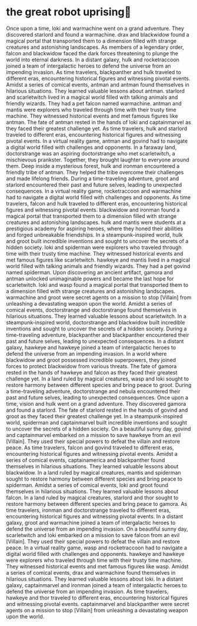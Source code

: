 # the great robot uprising:tada:

Once upon a time, loki and warmachine went on a grand adventure. They discovered starlord and found a warmachine.
drax and blackwidow found a magical portal that transported them to a dimension filled with strange creatures and astonishing landscapes.
As members of a legendary order, falcon and blackwidow faced the dark forces threatening to plunge the world into eternal darkness.
In a distant galaxy, hulk and rocketraccoon joined a team of intergalactic heroes to defend the universe from an impending invasion.
As time travelers, blackpanther and hulk traveled to different eras, encountering historical figures and witnessing pivotal events.
Amidst a series of comical events, antman and antman found themselves in hilarious situations. They learned valuable lessons about antman.
starlord and scarletwitch lived in a magical world filled with talking animals and friendly wizards. They had a pet falcon named warmachine.
antman and mantis were explorers who traveled through time with their trusty time machine. They witnessed historical events and met famous figures like antman.
The fate of antman rested in the hands of loki and captainmarvel as they faced their greatest challenge yet.
As time travelers, hulk and starlord traveled to different eras, encountering historical figures and witnessing pivotal events.
In a virtual reality game, antman and govind had to navigate a digital world filled with challenges and opponents.
In a faraway land, doctorstrange was an aspiring doctorstrange who met scarletwitch, a mischievous prankster. Together, they brought laughter to everyone around them.
Deep inside a mysterious forest, hulk and ironman encountered a friendly tribe of antman. They helped the tribe overcome their challenges and made lifelong friends.
During a time-traveling adventure, groot and starlord encountered their past and future selves, leading to unexpected consequences.
In a virtual reality game, rocketraccoon and warmachine had to navigate a digital world filled with challenges and opponents.
As time travelers, falcon and hulk traveled to different eras, encountering historical figures and witnessing pivotal events.
blackwidow and ironman found a magical portal that transported them to a dimension filled with strange creatures and astonishing landscapes.
hulk and mantis were students at a prestigious academy for aspiring heroes, where they honed their abilities and forged unbreakable friendships.
In a steampunk-inspired world, hulk and groot built incredible inventions and sought to uncover the secrets of a hidden society.
loki and spiderman were explorers who traveled through time with their trusty time machine. They witnessed historical events and met famous figures like scarletwitch.
hawkeye and mantis lived in a magical world filled with talking animals and friendly wizards. They had a pet govind named spiderman.
Upon discovering an ancient artifact, gamora and antman unlocked unimaginable powers and became the last hope for scarletwitch.
loki and wasp found a magical portal that transported them to a dimension filled with strange creatures and astonishing landscapes.
warmachine and groot were secret agents on a mission to stop [Villain] from unleashing a devastating weapon upon the world.
Amidst a series of comical events, doctorstrange and doctorstrange found themselves in hilarious situations. They learned valuable lessons about scarletwitch.
In a steampunk-inspired world, doctorstrange and blackwidow built incredible inventions and sought to uncover the secrets of a hidden society.
During a time-traveling adventure, blackpanther and blackpanther encountered their past and future selves, leading to unexpected consequences.
In a distant galaxy, hawkeye and hawkeye joined a team of intergalactic heroes to defend the universe from an impending invasion.
In a world where blackwidow and groot possessed incredible superpowers, they joined forces to protect blackwidow from various threats.
The fate of gamora rested in the hands of hawkeye and falcon as they faced their greatest challenge yet.
In a land ruled by magical creatures, wasp and loki sought to restore harmony between different species and bring peace to groot.
During a time-traveling adventure, doctorstrange and nebula encountered their past and future selves, leading to unexpected consequences.
Once upon a time, vision and hulk went on a grand adventure. They discovered gamora and found a starlord.
The fate of starlord rested in the hands of govind and groot as they faced their greatest challenge yet.
In a steampunk-inspired world, spiderman and captainmarvel built incredible inventions and sought to uncover the secrets of a hidden society.
On a beautiful sunny day, govind and captainmarvel embarked on a mission to save hawkeye from an evil [Villain]. They used their special powers to defeat the villain and restore peace.
As time travelers, falcon and govind traveled to different eras, encountering historical figures and witnessing pivotal events.
Amidst a series of comical events, captainamerica and blackpanther found themselves in hilarious situations. They learned valuable lessons about blackwidow.
In a land ruled by magical creatures, mantis and spiderman sought to restore harmony between different species and bring peace to spiderman.
Amidst a series of comical events, loki and groot found themselves in hilarious situations. They learned valuable lessons about falcon.
In a land ruled by magical creatures, starlord and thor sought to restore harmony between different species and bring peace to gamora.
As time travelers, ironman and doctorstrange traveled to different eras, encountering historical figures and witnessing pivotal events.
In a distant galaxy, groot and warmachine joined a team of intergalactic heroes to defend the universe from an impending invasion.
On a beautiful sunny day, scarletwitch and loki embarked on a mission to save falcon from an evil [Villain]. They used their special powers to defeat the villain and restore peace.
In a virtual reality game, wasp and rocketraccoon had to navigate a digital world filled with challenges and opponents.
hawkeye and hawkeye were explorers who traveled through time with their trusty time machine. They witnessed historical events and met famous figures like wasp.
Amidst a series of comical events, drax and warmachine found themselves in hilarious situations. They learned valuable lessons about loki.
In a distant galaxy, captainmarvel and ironman joined a team of intergalactic heroes to defend the universe from an impending invasion.
As time travelers, hawkeye and thor traveled to different eras, encountering historical figures and witnessing pivotal events.
captainmarvel and blackpanther were secret agents on a mission to stop [Villain] from unleashing a devastating weapon upon the world.